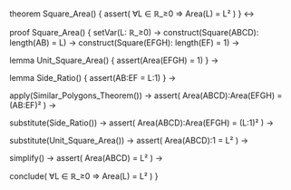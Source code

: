 theorem Square_Area() {
  assert(
    ∀L ∈ ℝ_≥0 ⇒ Area(L) = L²
  )
} ↔

proof Square_Area() {
  setVar(L: ℝ_≥0) →
  construct(Square(ABCD): length(AB) = L) →
  construct(Square(EFGH): length(EF) = 1) →
  
  lemma Unit_Square_Area() {
    assert(Area(EFGH) = 1)
  } →
  
  lemma Side_Ratio() {
    assert(AB:EF = L:1)
  } →
  
  apply(Similar_Polygons_Theorem()) →
  assert(
    Area(ABCD):Area(EFGH) = (AB:EF)²
  ) →
  
  substitute(Side_Ratio()) →
  assert(
    Area(ABCD):Area(EFGH) = (L:1)²
  ) →
  
  substitute(Unit_Square_Area()) →
  assert(
    Area(ABCD):1 = L²
  ) →
  
  simplify() →
  assert(
    Area(ABCD) = L²
  ) →
  
  conclude(
    ∀L ∈ ℝ_≥0 ⇒ Area(L) = L²
  )
}